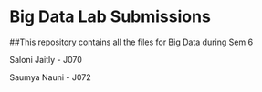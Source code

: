 # Big Data Lab Submissions
##This repository contains all the files for Big Data during Sem 6


Saloni Jaitly - J070


Saumya Nauni - J072

